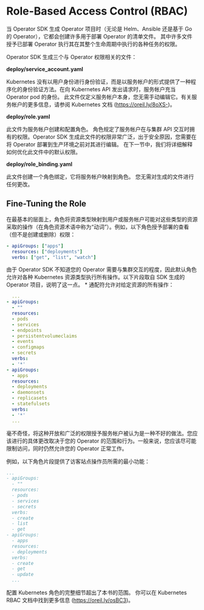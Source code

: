 # Role-Based Access Control (RBAC)

当 Operator SDK 生成 Operator 项目时（无论是 Helm、Ansible 还是基于 Go 的 Operator），它都会创建许多用于部署 Operator 的清单文件。
其中许多文件授予已部署 Operator 执行其在其整个生命周期中执行的各种任务的权限。

Operator SDK 生成三个与 Operator 权限相关的文件：

**deploy/service_account.yaml**

Kubernetes 没有以用户身份进行身份验证，而是以服务帐户的形式提供了一种程序化的身份验证方法。在向 Kubernetes API 发出请求时，服务帐户充当 Operator pod 的身份。
此文件仅定义服务帐户本身，您无需手动编辑它。有关服务帐户的更多信息，请参阅 Kubernetes 文档 (https://oreil.ly/8oXS-)。

**deploy/role.yaml**

此文件为服务帐户创建和配置角色。 角色规定了服务帐户在与集群 API 交互时拥有的权限。Operator SDK 生成此文件的权限非常广泛，出于安全原因，您需要在将 Operator 部署到生产环境之前对其进行编辑。
在下一节中，我们将详细解释如何优化此文件中的默认权限。

**deploy/role_binding.yaml**

此文件创建一个角色绑定，它将服务帐户映射到角色。 您无需对生成的文件进行任何更改。


## Fine-Tuning the Role
在最基本的层面上，角色将资源类型映射到用户或服务帐户可能对这些类型的资源采取的操作（在角色资源术语中称为“动词”）。例如，以下角色授予部署的查看（但不是创建或删除）权限：
```yaml
- apiGroups: ["apps"]
  resources: ["deployments"]
  verbs: ["get", "list", "watch"]
```
由于 Operator SDK 不知道您的 Operator 需要与集群交互的程度，因此默认角色允许对各种 Kubernetes 资源类型执行所有操作。以下片段取自 SDK 生成的 Operator 项目，说明了这一点。 * 通配符允许对给定资源的所有操作：

```yaml
  ...
- apiGroups:
  - ""
  resources:
  - pods
  - services
  - endpoints
  - persistentvolumeclaims
  - events
  - configmaps
  - secrets
  verbs:
  - '*'
- apiGroups:
  - apps
  resources:
  - deployments
  - daemonsets
  - replicasets
  - statefulsets
  verbs:
  - '*'
  ...
```

毫不奇怪，将这种开放和广泛的权限授予服务帐户被认为是一种不好的做法。您应该进行的具体更改取决于您的 Operator 的范围和行为。一般来说，您应该尽可能限制访问，同时仍然允许您的 Operator 正常工作。

例如，以下角色片段提供了访客站点操作员所需的最小功能：
```yaml
...
- apiGroups:
  - ""
  resources:
  - pods
  - services
  - secrets
  verbs:
  - create
  - list
  - get
- apiGroups:
  - apps
  resources:
  - deployments
  verbs:
  - create
  - get
  - update
  ...
```

配置 Kubernetes 角色的完整细节超出了本书的范围。 你可以在 Kubernetes RBAC 文档中找到更多信息 (https://oreil.ly/osBC3)。